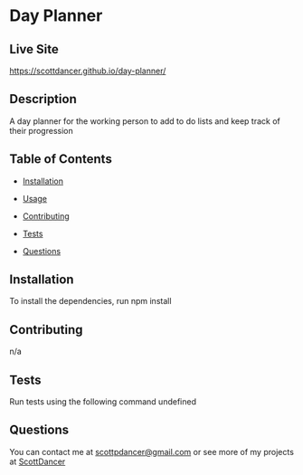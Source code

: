 # Day Planner

## Live Site
https://scottdancer.github.io/day-planner/

## Description
A day planner for the working person to add to do lists and keep track of their progression

## Table of Contents
* [Installation](#instalation)

* [Usage](#usage)

* [Contributing](#contributing)

* [Tests](#tests)

* [Questions](#questions)

## Installation
To install the dependencies, run npm install

## Contributing
n/a



## Tests

Run tests using the following command undefined

## Questions

You can contact me at scottpdancer@gmail.com or see more of my projects at [ScottDancer](https://github.com/ScottDancer)

